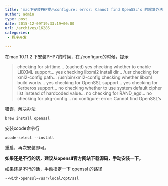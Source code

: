 ```yaml
---
title: 'mac下安装PHP提示configure: error: Cannot find OpenSSL’s 的解决办法'
author: admin
type: post
date: 2015-12-09T19:33:19+00:00
url: /archives/16286
categories:
 - 程序开发

---
```

在mac 10.11.2 下安装PHP7的时候，在./configure的时候，提示

> checking for strftime… (cached) yes
> checking whether to enable LIBXML support… yes
> checking libxml2 install dir… /usr
> checking for xml2-config path… /usr/bin/xml2-config
> checking whether libxml build works… yes
> checking for OpenSSL support… yes
> checking for Kerberos support… no
> checking whether to use system default cipher list instead of hardcoded value… no
> checking for RAND_egd… no
> checking for pkg-config… no
> configure: error: Cannot find OpenSSL’s

错误，解决办法

```
brew install openssl
```

安装xcode命令行

```
xcode-select --install
```

重启，再次安装即可。

**如果还是不行的话，建议从opensll官方网站下载源码，手动安装一下。**

如果还是不行的话，手动指定一下 openssl 的路径

```
--with-openssl=/usr/local/opt/ssl
```